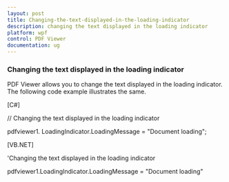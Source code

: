 ```yaml
---
layout: post
title: Changing-the-text-displayed-in-the-loading-indicator 
description: changing the text displayed in the loading indicator
platform: wpf
control: PDF Viewer
documentation: ug
---
```


### Changing the text displayed in the loading indicator

PDF Viewer allows you to change the text displayed in the loading indicator. The following code example illustrates the same.

[C#]

// Changing the text displayed in the loading indicator

pdfviewer1. LoadingIndicator.LoadingMessage = "Document loading";





[VB.NET]

'Changing the text displayed in the loading indicator

pdfviewer1.LoadingIndicator.LoadingMessage = "Document loading"



